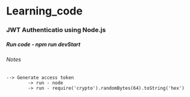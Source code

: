 # Learning_code

### JWT Authenticatio using Node.js
##### Run code - npm run devStart

###### Notes 
    --> Generate access token 
            -> run - node
            -> run - require('crypto').randomBytes(64).toString('hex')